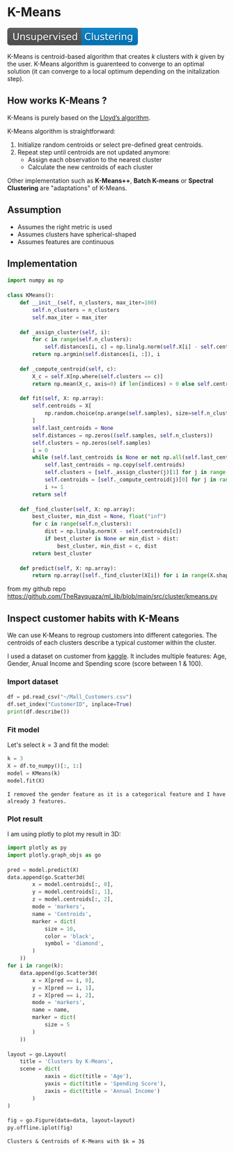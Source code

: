 # K-Means
![Clustering](https://raw.githubusercontent.com/TheRayquaza/therayquaza.github.io/main/images/badges/Clustering.svg)

K-Means is centroid-based algorithm that creates $k$ clusters with $k$ given by the user. K-Means algorithm is guarenteed to converge to an optimal solution (it can converge to a local optimum depending on the initalization step).

## How works K-Means ?

K-Means is purely based on the [Lloyd’s algorithm](https://en.wikipedia.org/wiki/Lloyd%27s_algorithm).

K-Means algorithm is straightforward:
1. Initialize random centroids or select pre-defined great centroids.
2. Repeat step until centroids are not updated anymore:
    - Assign each observation to the nearest cluster
    - Calculate the new centroids of each cluster

Other implementation such as **K-Means++**, **Batch K-means** or **Spectral Clustering** are "adaptations" of K-Means.

## Assumption

- Assumes the right metric is used
- Assumes clusters have spherical-shaped
- Assumes features are continuous

## Implementation

```python
import numpy as np

class KMeans():
    def __init__(self, n_clusters, max_iter=100)
        self.n_clusters = n_clusters
        self.max_iter = max_iter

    def _assign_cluster(self, i):
        for c in range(self.n_clusters):
            self.distances[i, c] = np.linalg.norm(self.X[i] - self.centroids[c])
        return np.argmin(self.distances[i, :]), i

    def _compute_centroid(self, c):
        X_c = self.X[np.where(self.clusters == c)]
        return np.mean(X_c, axis=0) if len(indices) > 0 else self.centroids[c], c

    def fit(self, X: np.array):
        self.centroids = X[
            np.random.choice(np.arange(self.samples), size=self.n_clusters, replace=False)
        ]
        self.last_centroids = None
        self.distances = np.zeros((self.samples, self.n_clusters))
        self.clusters = np.zeros(self.samples)
        i = 0
        while (self.last_centroids is None or not np.all(self.last_centroids == self.centroids)) and (i < self.max_iter):
            self.last_centroids = np.copy(self.centroids)
            self.clusters = [self._assign_cluster(j)[1] for j in range(self.datapoints)] # Assign clusters
            self.centroids = [self._compute_centroid(j)[0] for j in range(self.n_clusters)] # Compute centroids
            i += 1
        return self

    def _find_cluster(self, X: np.array):
        best_cluster, min_dist = None, float("inf")
        for c in range(self.n_clusters):
            dist = np.linalg.norm(X - self.centroids[c])
            if best_cluster is None or min_dist > dist:
                best_cluster, min_dist = c, dist
        return best_cluster

    def predict(self, X: np.array):
        return np.array([self._find_cluster(X[i]) for i in range(X.shape[0])])
```
from my github repo https://github.com/TheRayquaza/ml_lib/blob/main/src/cluster/kmeans.py

## Inspect customer habits with K-Means

We can use K-Means to regroup customers into different categories. The centroids of each clusters describe a typical customer within the cluster.

I used a dataset on customer from [kaggle](https://www.kaggle.com/datasets/vjchoudhary7/customer-segmentation-tutorial-in-python). It includes multiple features: Age, Gender, Anual Income and Spending score (score between 1 & 100).

### Import dataset

```python
df = pd.read_csv("~/Mall_Customers.csv")
df.set_index("CustomerID", inplace=True)
print(df.describe())
```

### Fit model

Let's select $k = 3$ and fit the model:

```python
k = 3
X = df.to_numpy()[:, 1:]
model = KMeans(k)
model.fit(X)
```

```{note}
I removed the gender feature as it is a categorical feature and I have already 3 features.
```

### Plot result

I am using plotly to plot my result in 3D:

```python
import plotly as py
import plotly.graph_objs as go

pred = model.predict(X)
data.append(go.Scatter3d(
        x = model.centroids[:, 0],
        y = model.centroids[:, 1],
        z = model.centroids[:, 2],
        mode = 'markers',
        name = 'Centroids',
        marker = dict(
            size = 10,
            color = 'black',
            symbol = 'diamond',
        )
    ))
for i in range(k):
    data.append(go.Scatter3d(
        x = X[pred == i, 0],
        y = X[pred == i, 1],
        z = X[pred == i, 2],
        mode = 'markers',
        name = name,
        marker = dict(
            size = 5
        )
    ))

layout = go.Layout(
    title = 'Clusters by K-Means',
    scene = dict(
            xaxis = dict(title = 'Age'),
            yaxis = dict(title = 'Spending Score'),
            zaxis = dict(title = 'Annual Income')
        )
)

fig = go.Figure(data=data, layout=layout)
py.offline.iplot(fig)
```

```{figure} https://raw.githubusercontent.com/TheRayquaza/therayquaza.github.io/main/images/machine_learning/clustering/kmeans_plot.png
Clusters & Centroids of K-Means with $k = 3$
```
